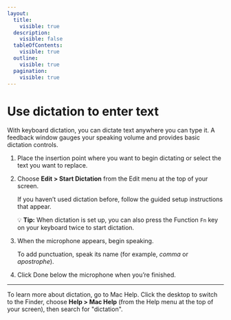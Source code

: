 ```yaml
---
layout:
  title:
    visible: true
  description:
    visible: false
  tableOfContents:
    visible: true
  outline:
    visible: true
  pagination:
    visible: true
---
```


# Use dictation to enter text

With keyboard dictation, you can dictate text anywhere you can type it. A feedback window gauges your speaking volume and provides basic dictation controls.

1. Place the insertion point where you want to begin dictating or select the text you want to replace. 
2.  Choose **Edit > Start Dictation** from the Edit menu at the top of your screen.

    If you haven’t used dictation before, follow the guided setup instructions that appear. &#x20;

    :bulb: **Tip:** When dictation is set up, you can also press the Function `Fn` key on your keyboard twice to start dictation.
3.  When the microphone appears, begin speaking.

    To add punctuation, speak its name (for example, _comma_ or _apostrophe_).
4. Click Done below the microphone when you’re finished.

***

To learn more about dictation, go to Mac Help. Click the desktop to switch to the Finder, choose **Help > Mac Help** (from the Help menu at the top of your screen), then search for "dictation".
